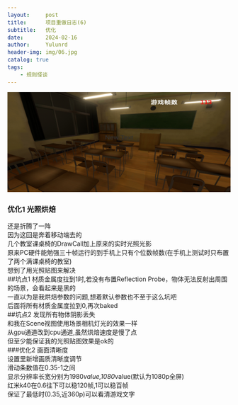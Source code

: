 ```yaml
---
layout:     post
title:      项目重做日志(6)
subtitle:   优化
date:       2024-02-16
author:     Yulunrd
header-img: img/06.jpg
catalog: true
tags:
    - 规则怪谈
---
```


![avatar](/img-post/06.jpg)
### 优化1 光照烘焙
还是折腾了一阵  
因为这回是奔着移动端去的  
几个教室课桌椅的DrawCall加上原来的实时光照光影  
原来PC硬件能勉强三十帧运行的到手机上只有个位数帧数(在手机上测试时只布置了两个满课桌椅的教室)  
想到了用光照贴图来解决  
##坑点1
材质金属度拉到1时,若没有布置Reflection Probe，物体无法反射出周围的场景，会看起来是黑的  
一直以为是我烘焙参数的问题,想着默认参数也不至于这么坑吧  
后面将所有材质金属度拉到0,再次baked  
##坑点2
发现所有物体阴影丢失  
和我在Scene视图使用场景相机灯光的效果一样  
从gpu通道改到cpu通道,虽然烘焙速度是慢了点  
但至少能保证我的光照贴图效果是ok的  
###优化2 画面清晰度  
设置里新增画质清晰度调节  
滑动条数值在0.35-1之间  
显示分辨率长宽分别为1980*value,1080*value(默认为1080p全屏)  
红米k40在0.6往下可以稳120帧,1可以稳百帧  
保证了最低时(0.35,近360p)可以看清游戏文字  





  
